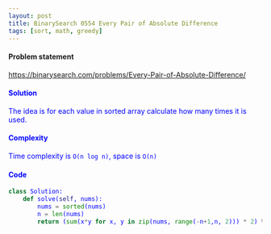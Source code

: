 ```yaml
---
layout: post
title: BinarySearch 0554 Every Pair of Absolute Difference
tags: [sort, math, greedy]
---
```


#### Problem statement

<a href="https://binarysearch.com/problems/Every-Pair-of-Absolute-Difference/"> <font color = blue>https://binarysearch.com/problems/Every-Pair-of-Absolute-Difference/

#### Solution
The idea is for each value in sorted array calculate how many times it is used.

#### Complexity
Time complexity is `O(n log n)`, space is `O(n)`

#### Code
```python
class Solution:
    def solve(self, nums):
        nums = sorted(nums)
        n = len(nums)
        return (sum(x*y for x, y in zip(nums, range(-n+1,n, 2))) * 2) % (10**9 + 7)
```
